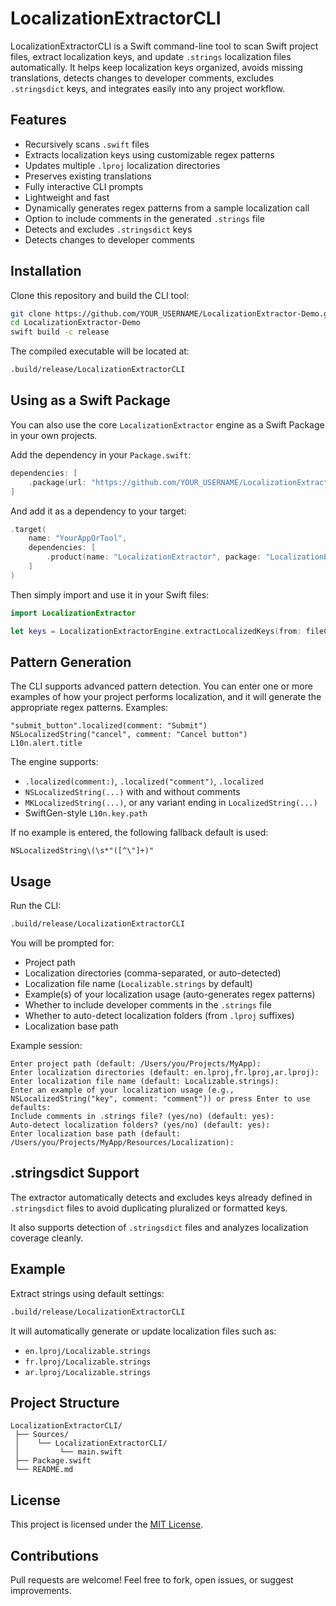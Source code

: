 # LocalizationExtractorCLI

LocalizationExtractorCLI is a Swift command-line tool to scan Swift project files, extract localization keys, and update `.strings` localization files automatically. It helps keep localization keys organized, avoids missing translations, detects changes to developer comments, excludes `.stringsdict` keys, and integrates easily into any project workflow.

## Features

- Recursively scans `.swift` files
- Extracts localization keys using customizable regex patterns
- Updates multiple `.lproj` localization directories
- Preserves existing translations
- Fully interactive CLI prompts
- Lightweight and fast
- Dynamically generates regex patterns from a sample localization call
- Option to include comments in the generated `.strings` file
- Detects and excludes `.stringsdict` keys
- Detects changes to developer comments

## Installation

Clone this repository and build the CLI tool:

```bash
git clone https://github.com/YOUR_USERNAME/LocalizationExtractor-Demo.git
cd LocalizationExtractor-Demo
swift build -c release
```

The compiled executable will be located at:

```bash
.build/release/LocalizationExtractorCLI
```

## Using as a Swift Package

You can also use the core `LocalizationExtractor` engine as a Swift Package in your own projects.

Add the dependency in your `Package.swift`:

```swift
dependencies: [
    .package(url: "https://github.com/YOUR_USERNAME/LocalizationExtractor.git", from: "1.0.0")
]
```

And add it as a dependency to your target:

```swift
.target(
    name: "YourAppOrTool",
    dependencies: [
        .product(name: "LocalizationExtractor", package: "LocalizationExtractor")
    ]
)
```

Then simply import and use it in your Swift files:

```swift
import LocalizationExtractor

let keys = LocalizationExtractorEngine.extractLocalizedKeys(from: fileContent, patterns: ["\"([^\"]+)\"\\s*\\.localized"])
```

## Pattern Generation

The CLI supports advanced pattern detection. You can enter one or more examples of how your project performs localization, and it will generate the appropriate regex patterns. Examples:

```
"submit_button".localized(comment: "Submit")
NSLocalizedString("cancel", comment: "Cancel button")
L10n.alert.title
```

The engine supports:
- `.localized(comment:)`, `.localized("comment")`, `.localized`
- `NSLocalizedString(...)` with and without comments
- `MKLocalizedString(...)`, or any variant ending in `LocalizedString(...)`
- SwiftGen-style `L10n.key.path`

If no example is entered, the following fallback default is used:

```
NSLocalizedString\(\s*"([^\"]+)"
```

## Usage

Run the CLI:

```bash
.build/release/LocalizationExtractorCLI
```

You will be prompted for:

- Project path
- Localization directories (comma-separated, or auto-detected)
- Localization file name (`Localizable.strings` by default)
- Example(s) of your localization usage (auto-generates regex patterns)
- Whether to include developer comments in the `.strings` file
- Whether to auto-detect localization folders (from `.lproj` suffixes)
- Localization base path

Example session:

```
Enter project path (default: /Users/you/Projects/MyApp):
Enter localization directories (default: en.lproj,fr.lproj,ar.lproj):
Enter localization file name (default: Localizable.strings):
Enter an example of your localization usage (e.g., NSLocalizedString("key", comment: "comment")) or press Enter to use defaults:
Include comments in .strings file? (yes/no) (default: yes):
Auto-detect localization folders? (yes/no) (default: yes):
Enter localization base path (default: /Users/you/Projects/MyApp/Resources/Localization):
```

## .stringsdict Support

The extractor automatically detects and excludes keys already defined in `.stringsdict` files to avoid duplicating pluralized or formatted keys.

It also supports detection of `.stringsdict` files and analyzes localization coverage cleanly.

## Example

Extract strings using default settings:

```bash
.build/release/LocalizationExtractorCLI
```

It will automatically generate or update localization files such as:

- `en.lproj/Localizable.strings`
- `fr.lproj/Localizable.strings`
- `ar.lproj/Localizable.strings`

## Project Structure

```
LocalizationExtractorCLI/
 ├── Sources/
 │    └── LocalizationExtractorCLI/
 │         └── main.swift
 ├── Package.swift
 └── README.md
```

## License

This project is licensed under the [MIT License](https://github.com/swimoden/LocalizationExtractor/blob/main/MIT%20License).

## Contributions

Pull requests are welcome! Feel free to fork, open issues, or suggest improvements.
